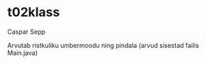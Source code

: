 # t02klass

Caspar Sepp

Arvutab ristkuliku umbermoodu ning pindala (arvud sisestad failis Main.java)